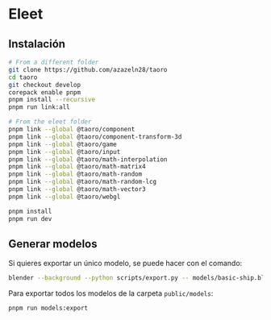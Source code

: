 # Eleet

## Instalación

```sh
# From a different folder
git clone https://github.com/azazeln28/taoro
cd taoro
git checkout develop
corepack enable pnpm
pnpm install --recursive
pnpm run link:all
```

```sh
# From the eleet folder
pnpm link --global @taoro/component
pnpm link --global @taoro/component-transform-3d
pnpm link --global @taoro/game
pnpm link --global @taoro/input
pnpm link --global @taoro/math-interpolation
pnpm link --global @taoro/math-matrix4
pnpm link --global @taoro/math-random
pnpm link --global @taoro/math-random-lcg
pnpm link --global @taoro/math-vector3
pnpm link --global @taoro/webgl
```

```sh
pnpm install
pnpm run dev
```

## Generar modelos

Si quieres exportar un único modelo, se puede hacer con el comando:

```sh
blender --background --python scripts/export.py -- models/basic-ship.blend
```

Para exportar todos los modelos de la carpeta `public/models`:

```sh
pnpm run models:export
```
